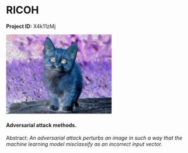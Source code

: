 # RICOH

**Project ID:** X4k11zMj

![alt text](https://github.com/epochlab/ricoh/blob/main/sample.png)

#### Adversarial attack methods.
Abstract: *An adversarial attack perturbs an image in such a way that the machine learning model misclassify as an incorrect input vector.*

